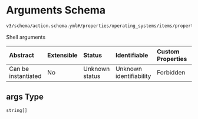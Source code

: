 # Arguments Schema

```txt
v3/schema/action.schema.yml#/properties/operating_systems/items/properties/steps/items/properties/actions/items/oneOf/17/properties/adb:reboot/properties/args
```

Shell arguments

| Abstract            | Extensible | Status         | Identifiable            | Custom Properties | Additional Properties | Access Restrictions | Defined In                                                          |
| :------------------ | :--------- | :------------- | :---------------------- | :---------------- | :-------------------- | :------------------ | :------------------------------------------------------------------ |
| Can be instantiated | No         | Unknown status | Unknown identifiability | Forbidden         | Allowed               | none                | [device.schema.json*](../device.schema.json "open original schema") |

## args Type

`string[]`
